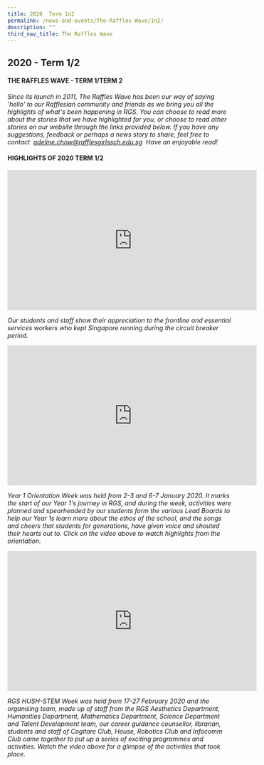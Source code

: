 ```yaml
---
title: 2020  Term 1n2
permalink: /news-and-events/The-Raffles-Wave/1n2/
description: ""
third_nav_title: The Raffles Wave
---
```

## 2020 - Term 1/2

#### THE RAFFLES WAVE - TERM 1/TERM 2

_Since its launch in 2011, The Raffles Wave has been our way of saying 'hello' to our Rafflesian community and friends as we bring you all the highlights of what's been happening in RGS. You can choose to read more about the stories that we have highlighted for you, or choose to read other stories on our website through the links provided below. If you have any suggestions, feedback or perhaps a news story to share, feel free to contact  [adeline.chow@rafflesgirlssch.edu.sg](mailto:adeline.chow@rafflesgirlssch.edu.sg)  Have an enjoyable read!_

#### HIGHLIGHTS OF 2020 TERM 1/2

<iframe width="560" height="315" src="https://www.youtube.com/embed/J9i2p67a2Kk" title="#RGSUnited Appreciation Video" frameborder="0" allow="accelerometer; autoplay; clipboard-write; encrypted-media; gyroscope; picture-in-picture; web-share" allowfullscreen></iframe>

_Our students and staff show their appreciation to the frontline and essential services workers who kept Singapore running during the circuit breaker period._

<iframe width="560" height="315" src="https://www.youtube.com/embed/KtAW0CLIqOM" title="RGS Year 1 Orientation Week 2020" frameborder="0" allow="accelerometer; autoplay; clipboard-write; encrypted-media; gyroscope; picture-in-picture; web-share" allowfullscreen></iframe>

_Year 1 Orientation Week was held from 2-3 and 6-7 January 2020. It marks the start of our Year 1's journey in RGS, and during the week, activities were planned and spearheaded by our students form the various Lead Boards to help our Year 1s learn more about the ethos of the school, and the songs and cheers that students for generations, have given voice and shouted their hearts out to. Click on the video above to watch highlights from the orientation._

<iframe width="560" height="315" src="https://www.youtube.com/embed/JUyNJoDhYrc" title="HUSH-STEM Week 2020 - Montage" frameborder="0" allow="accelerometer; autoplay; clipboard-write; encrypted-media; gyroscope; picture-in-picture; web-share" allowfullscreen></iframe>

_RGS HUSH-STEM Week was held from 17-27 February 2020 and the organising team, made up of staff from the RGS Aesthetics Department, Humanities Department, Mathematics Department, Science Department and Talent Development team, our career guidance counsellor, librarian, students and staff of Cogitare Club, House, Robotics Club and Infocomm Club came together to put up a series of exciting programmes and activities. Watch the video above for a glimpse of the activities that took place._

